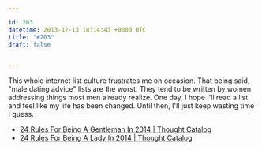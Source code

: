 ```yaml
---

id: 203
datetime: 2013-12-13 18:14:43 +0000 UTC
title: "#203"
draft: false


---
```


This whole internet list culture frustrates me on occasion. That being said, "male dating advice" lists are the worst. They tend to be written by women addressing things most men already realize. One day, I hope I'll read a list and feel like my life has been changed. Until then, I'll just keep wasting time I guess. 

 
 * [24 Rules For Being A Gentleman In 2014 | Thought Catalog](http://thoughtcatalog.com/chelsea-fagan/2013/12/24-rules-for-being-a-gentleman-in-2014/)
 * [24 Rules For Being A Lady In 2014 | Thought Catalog](http://thoughtcatalog.com/chelsea-fagan/2013/12/24-rules-for-being-a-lady-in-2014/)


